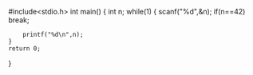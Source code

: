 #include<stdio.h>
int main()
{
    int n;
    while(1)
    {
        scanf("%d",&n);
        if(n==42)
        break;
        
        printf("%d\n",n);
    }
    return 0;
}    


